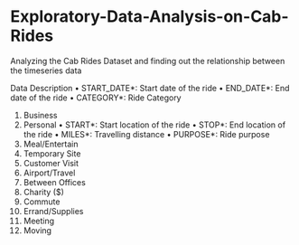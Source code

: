 # Exploratory-Data-Analysis-on-Cab-Rides
Analyzing the Cab Rides Dataset and finding out the relationship between the timeseries data

Data Description 
•	START_DATE*: Start date of the ride 
•	END_DATE*: End date of the ride 
•	CATEGORY*: Ride Category 
1.	Business 
2.	Personal 
•	START*: Start location of the ride 
•	STOP*: End location of the ride 
•	MILES*: Travelling distance 
•	PURPOSE*: Ride purpose 
1.	Meal/Entertain 
2.	Temporary Site 
3.	Customer Visit 
4.	Airport/Travel 
5.	Between Offices 
6.	Charity ($) 
7.	Commute 
8.	Errand/Supplies 
9.	Meeting 
10.	Moving
